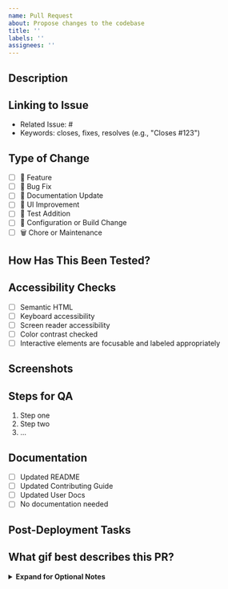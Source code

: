 ```yaml
---
name: Pull Request
about: Propose changes to the codebase
title: ''
labels: ''
assignees: ''
---
```


<!-- 
     For Work In Progress Pull Requests, please use the Draft PR feature,
     see https://github.blog/2019-02-14-introducing-draft-pull-requests/ for further details.
     
     Please ensure you've gone through our contributing guidelines:
     - 📖 Read the [Contribution Guide](CONTRIBUTING.md URL)
     - 📖 Read our [Code of Conduct](CODE_OF_CONDUCT.md URL)
     
     Avoid force-pushing to your PR branch after receiving review feedback; it makes reviews harder.
-->

## Description

<!--
Please include a summary of the change and which issue it addresses. Please also include relevant motivation and context.
-->

## Linking to Issue

<!--
Link your PR to an issue by including the issue number in your PR description or using keywords. More info at:
https://docs.github.com/en/issues/tracking-your-work-with-issues/linking-a-pull-request-to-an-issue
-->

- Related Issue: #
- Keywords: closes, fixes, resolves (e.g., "Closes #123")

## Type of Change

- [ ] 🍕 Feature
- [ ] 🐛 Bug Fix
- [ ] 📝 Documentation Update
- [ ] 🎨 UI Improvement
- [ ] 🧪 Test Addition
- [ ] 🔧 Configuration or Build Change
- [ ] 🗑️ Chore or Maintenance

## How Has This Been Tested?

<!--
Please describe the tests you ran to validate your changes. Provide instructions so reviewers can reproduce. 
Include an example of how this may affect UI or the overall functionality.
-->

## Accessibility Checks

- [ ] Semantic HTML
- [ ] Keyboard accessibility
- [ ] Screen reader accessibility
- [ ] Color contrast checked
- [ ] Interactive elements are focusable and labeled appropriately

## Screenshots

<!--
Add any relevant screenshots or recordings that demonstrate the changes. This can be particularly useful for UI changes.
-->

## Steps for QA

1. Step one
2. Step two
3. ...

## Documentation

- [ ] Updated README
- [ ] Updated Contributing Guide
- [ ] Updated User Docs
- [ ] No documentation needed

## Post-Deployment Tasks

<!--
List any tasks that need to be carried out after the PR is merged and deployed.
-->

## What gif best describes this PR?

<!-- Include a relevant gif that captures the essence of your changes or how you feel about them. -->

<!-- Reminder: PRs with deleted or unaddressed sections may be marked as incomplete. -->

<!-- Additional Comments -->

<details>
<summary><strong>Expand for Optional Notes</strong></summary>

## Special Notes for the Reviewer

<!--
Any additional information or context you'd like the reviewer to know.
-->

</details>
